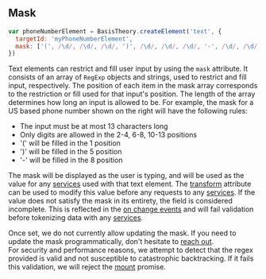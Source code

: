 ## Mask

```jsx
var phoneNumberElement = BasisTheory.createElement('text', {
  targetId: 'myPhoneNumberElement',
  mask: ['(', /\d/, /\d/, /\d/, ')', /\d/, /\d/, /\d/, '-', /\d/, /\d/, /\d/, /\d/]
})
```

Text elements can restrict and fill user input by using the `mask` attribute. It consists of an array of `RegExp`
objects and strings, used to restrict and fill input, respectively. The position of each item in the mask array
corresponds to the restriction or fill used for that input's position. The length of the array determines how long an
input is allowed to be. For example, the mask for a US based phone number shown on the right will have the following
rules:

* The input must be at most 13 characters long
* Only digits are allowed in the 2-4, 6-8, 10-13 positions
* '(' will be filled in the 1 position 
* ')' will be filled in the 5 position
* '-' will be filled in the 8 position

The mask will be displayed as the user is typing, and will be used as the value for any [services](#elements-services)
used with that text element. The [transform](#element-options-transform) attribute can be used to modify this value before any
requests to any [services](#elements-services). If the value does not satisfy the mask in its entirety, the field is
considered incomplete. This is reflected in the [on change events](#element-events-on-change) and will fail validation
before tokenizing data with any [services](#elements-services).

<aside class="notice">
  <span>Once set, we do not currently allow updating the mask. If you need to update the mask programmatically, don't hesitate to <a href="mailto:support@basistheory.com">reach out</a>.</span>
</aside>

<aside class="warning">
  <span>For security and performance reasons, we attempt to detect that the regex provided is valid and not susceptible to catastrophic backtracking. If it fails this validation, we will reject the <a href="#elements-instance-mount-element">mount</a> promise.</span>
</aside>
